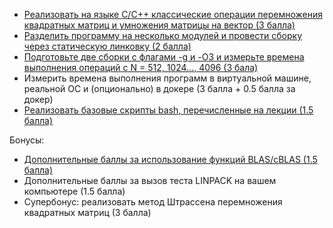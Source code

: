 - [Реализовать на языке C/C++ классические операции перемножения квадратных матриц и умножения матрицы на вектор (3 балла)](https://github.com/7CD/made_hpc/tree/master/hw2/matmul/mult.c)
- [Разделить программу на несколько модулей и провести сборку через статическую линковку (2 балла)](https://github.com/7CD/made_hpc/tree/master/hw2/matmul)
- [Подготовьте две сборки с флагами -g и -O3 и измерьте времена выполнения операций с N = 512, 1024..., 4096 (3 бала)](https://github.com/7CD/made_hpc/tree/master/hw2/matmul)
- Измерить времена выполнения программ в виртуальной машине, реальной ОС и (опционально) в докере (3 балла + 0.5 балла за докер)
- [Реализовать базовые скрипты bash, перечисленные на лекции (1.5 балла)](https://github.com/7CD/made_hpc/tree/master/hw2/bash_scripts)

Бонусы:

- [Дополнительные баллы за использование функций BLAS/cBLAS (1.5 балла)](https://github.com/7CD/made_hpc/tree/master/hw2/blas)
- Дополнительные баллы за вызов теста LINPACK на вашем компьютере (1.5 балла)
- Супербонус: реализовать метод Штрассена перемножения квадратных матриц (3 балла)
